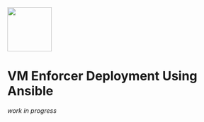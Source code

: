 <img src="https://avatars3.githubusercontent.com/u/12783832?s=200&v=4" height="100" width="100" />

# VM Enforcer Deployment Using Ansible

*work in progress*
